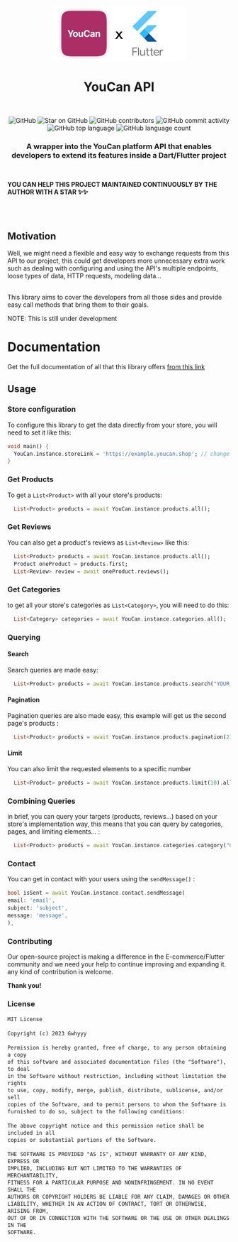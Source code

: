 <br>
<p align='center' >
<img src="docs/assets/banner-logo.png" width='300px'/>
<h1 align='center'>YouCan API </h1>
<br>
<p align="center"><img alt="GitHub" src="https://img.shields.io/github/license/anasfik/Youcan_Flutter_SDK?style=for-the-badge" />
<img alt="Star on GitHub" src="https://img.shields.io/github/stars/anasfik/Youcan_Flutter_SDK.svg?style=for-the-badge" />
<img alt="GitHub contributors" src="https://img.shields.io/github/contributors/anasfik/Youcan_Flutter_SDK?style=for-the-badge">
<img alt="GitHub commit activity" src="https://img.shields.io/github/commit-activity/y/anasfik/Youcan_Flutter_SDK?color=red&style=for-the-badge">
<img alt="GitHub top language" src="https://img.shields.io/github/languages/top/anasfik/Youcan_Flutter_SDK?style=for-the-badge" />
<img alt="GitHub language count" src="https://img.shields.io/github/languages/count/anasfik/Youcan_Flutter_SDK?style=for-the-badge">
</p></p>

<h3><p align='center'>A wrapper into the YouCan platform API that enables developers to extend its features inside a Dart/Flutter project</p></h3>
<br>

**YOU CAN HELP THIS PROJECT MAINTAINED CONTINUOUSLY BY THE AUTHOR WITH A STAR ✨✨**

<br><br>

## Motivation

Well, we might need a flexible and easy way to exchange requests from this API to our project, this could get developers more unnecessary extra work such as dealing with configuring and using the API's multiple endpoints, loose types of data, HTTP requests, modeling data...
<br>
<br>

This library aims to cover the developers from all those sides and provide easy call methods that bring them to their goals.

NOTE: This is still under development

# Documentation

Get the full documentation of all that this library offers <a href="https://anasfik.github.io/Youcan_Flutter_SDK/usage">from this link </a>

## Usage

### Store configuration

To configure this library to get the data directly from your store, you will need to set it like this:

```dart
void main() {
  YouCan.instance.storeLink = 'https://example.youcan.shop'; // change it with your store's link
}
```

### Get Products

To get a `List<Product>` with all your store's products:

```dart
  List<Product> products = await YouCan.instance.products.all();
```

### Get Reviews

You can also get a product's reviews as `List<Review>` like this:

```dart
  List<Product> products = await YouCan.instance.products.all();
  Product oneProduct = products.first;
  List<Review> review = await oneProduct.reviews();
```

### Get Categories

to get all your store's categories as `List<Category>`, you will need to do this:

```dart
  List<Category> categories = await YouCan.instance.categories.all();
```

### Querying

#### Search

Search queries are made easy:

```dart
  List<Product> products = await YouCan.instance.products.search("YOUR SEARCH TEXT").all();
```

#### Pagination

Pagination queries are also made easy, this example will get us the second page's products :

```dart
  List<Product> products = await YouCan.instance.products.pagination(2).all();
```

#### Limit

You can also limit the requested elements to a specific number

```dart
  List<Product> products = await YouCan.instance.products.limit(10).all();
```

### Combining Queries

in brief, you can query your targets (products, reviews...) based on your store's implementation way, this means that you can query by categories, pages, and limiting elements... :

```dart
  List<Product> products = await YouCan.instance.categories.category("Category id").products.pagination(2).limit(15).all();
```

### Contact

You can get in contact with your users using the `sendMessage()` :

```dart
bool isSent = await YouCan.instance.contact.sendMessage(
email: 'email',
subject: 'subject',
message: 'message',
),
```

### Contributing

Our open-source project is making a difference in the E-commerce/Flutter community and we need your help to continue improving and expanding it. any kind of contribution is welcome.

**Thank you!**

### License

```
MIT License

Copyright (c) 2023 Gwhyyy

Permission is hereby granted, free of charge, to any person obtaining a copy
of this software and associated documentation files (the "Software"), to deal
in the Software without restriction, including without limitation the rights
to use, copy, modify, merge, publish, distribute, sublicense, and/or sell
copies of the Software, and to permit persons to whom the Software is
furnished to do so, subject to the following conditions:

The above copyright notice and this permission notice shall be included in all
copies or substantial portions of the Software.

THE SOFTWARE IS PROVIDED "AS IS", WITHOUT WARRANTY OF ANY KIND, EXPRESS OR
IMPLIED, INCLUDING BUT NOT LIMITED TO THE WARRANTIES OF MERCHANTABILITY,
FITNESS FOR A PARTICULAR PURPOSE AND NONINFRINGEMENT. IN NO EVENT SHALL THE
AUTHORS OR COPYRIGHT HOLDERS BE LIABLE FOR ANY CLAIM, DAMAGES OR OTHER
LIABILITY, WHETHER IN AN ACTION OF CONTRACT, TORT OR OTHERWISE, ARISING FROM,
OUT OF OR IN CONNECTION WITH THE SOFTWARE OR THE USE OR OTHER DEALINGS IN THE
SOFTWARE.
```
